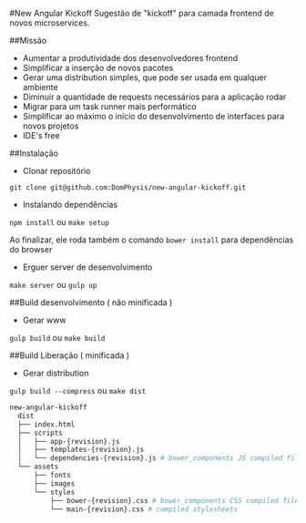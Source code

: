 #New Angular Kickoff
Sugestão de "kickoff" para camada frontend de novos microservices.

##Missão
- Aumentar a produtividade dos desenvolvedores frontend
- Simplificar a inserção de novos pacotes
- Gerar uma distribution simples, que pode ser usada em qualquer ambiente
- Diminuir a quantidade de requests necessários para a aplicação rodar
- Migrar para um task runner mais performático
- Simplificar ao máximo o início do desenvolvimento de interfaces 
para novos projetos
- IDE's free

##Instalação
- Clonar repositório

```
git clone git@github.com:DomPhysis/new-angular-kickoff.git
```

- Instalando dependências 

```npm install``` ou ```make setup```

Ao finalizar, ele roda também o comando ```bower install``` para dependências do browser

- Erguer server de desenvolvimento

```make server``` ou ```gulp up```

##Build desenvolvimento ( não minificada ) 
- Gerar www

```gulp build``` ou ```make build```

##Build Liberação ( minificada ) 
- Gerar distribution

```gulp build --compress``` ou ```make dist```

```sh
new-angular-kickoff
  dist                     
  ├── index.html          
  ├── scripts             
  │   ├── app-{revision}.js
  │   ├── templates-{revision}.js
  │   └── dependencies-{revision}.js # bower_components JS compiled files
  └── assets              
      ├── fonts
      ├── images
      └── styles
          ├── bower-{revision}.css # bower_components CSS compiled files
          └── main-{revision}.css # compiled stylesheets
```
